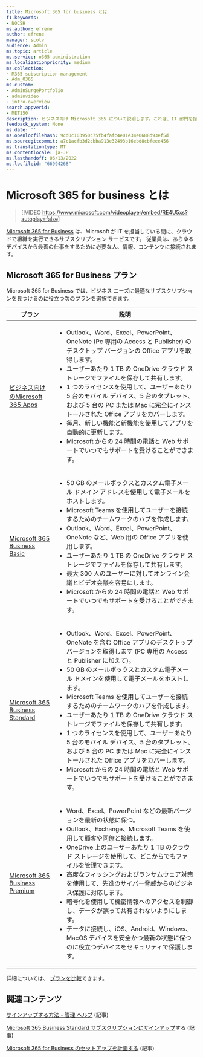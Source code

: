 ```yaml
---
title: Microsoft 365 for business とは
f1.keywords:
- NOCSH
ms.author: efrene
author: efrene
manager: scotv
audience: Admin
ms.topic: article
ms.service: o365-administration
ms.localizationpriority: medium
ms.collection:
- M365-subscription-management
- Adm_O365
ms.custom:
- AdminSurgePortfolio
- adminvideo
- intro-overview
search.appverid:
- MET150
description: ビジネス向け Microsoft 365 について説明します。これは、IT 部門を担当するサブスクリプション サービスです。
feedback_system: None
ms.date: ''
ms.openlocfilehash: 9cd0c103950c75fb4fafc4e01e34e0688d93ef5d
ms.sourcegitcommit: a7c1acfb3d2cbba913e32493b16ebd8cbfeee456
ms.translationtype: MT
ms.contentlocale: ja-JP
ms.lasthandoff: 06/13/2022
ms.locfileid: "66994268"
---
```

# <a name="what-is-microsoft-365-for-business"></a>Microsoft 365 for business とは

> [!VIDEO https://www.microsoft.com/videoplayer/embed/RE4U5xs?autoplay=false]

[Microsoft 365 for Business](https://www.microsoft.com/microsoft-365/business) は、Microsoft が IT を担当している間に、クラウドで組織を実行できるサブスクリプション サービスです。 従業員は、あらゆるデバイスから最善の仕事をするために必要な人、情報、コンテンツに接続されます。

## <a name="microsoft-365-for-business-plans"></a>Microsoft 365 for Business プラン

Microsoft 365 for Business では、ビジネス ニーズに最適なサブスクリプションを見つけるのに役立つ次のプランを選択できます。

|プラン|説明|
|---|---|
|[ビジネス向けのMicrosoft 365 Apps](https://www.microsoft.com/microsoft-365/business/microsoft-365-apps-for-business)|<ul><li>Outlook、Word、Excel、PowerPoint、OneNote (Pc 専用の Access と Publisher) のデスクトップ バージョンの Office アプリを取得します。</li><li>ユーザーあたり 1 TB の OneDrive クラウド ストレージでファイルを保存して共有します。</li><li>1 つのライセンスを使用して、ユーザーあたり 5 台のモバイル デバイス、5 台のタブレット、および 5 台の PC または Mac に完全にインストールされた Office アプリをカバーします。</li><li>毎月、新しい機能と新機能を使用してアプリを自動的に更新します。</li><li>Microsoft からの 24 時間の電話と Web サポートでいつでもサポートを受けることができます。</li></ul>|
|[Microsoft 365 Business Basic](https://www.microsoft.com/microsoft-365/business/microsoft-365-business-basic)|<ul><li>50 GB のメールボックスとカスタム電子メール ドメイン アドレスを使用して電子メールをホストします。</li><li>Microsoft Teams を使用してユーザーを接続するためのチームワークのハブを作成します。</li><li>Outlook、Word、Excel、PowerPoint、OneNote など、Web 用の Office アプリを使用します。</li><li>ユーザーあたり 1 TB の OneDrive クラウド ストレージでファイルを保存して共有します。</li><li>最大 300 人のユーザーに対してオンライン会議とビデオ会議を容易にします。</li><li>Microsoft からの 24 時間の電話と Web サポートでいつでもサポートを受けることができます。</li></ul>|
|[Microsoft 365 Business Standard](https://www.microsoft.com/microsoft-365/business/microsoft-365-business-standard)|<ul><li>Outlook、Word、Excel、PowerPoint、OneNote を含む Office アプリのデスクトップ バージョンを取得します (PC 専用の Access と Publisher に加えて)。</li><li>50 GB のメールボックスとカスタム電子メール ドメインを使用して電子メールをホストします。</li><li>Microsoft Teams を使用してユーザーを接続するためのチームワークのハブを作成します。</li><li>ユーザーあたり 1 TB の OneDrive クラウド ストレージでファイルを保存して共有します。</li><li>1 つのライセンスを使用して、ユーザーあたり 5 台のモバイル デバイス、5 台のタブレット、および 5 台の PC または Mac に完全にインストールされた Office アプリをカバーします。</li><li>Microsoft からの 24 時間の電話と Web サポートでいつでもサポートを受けることができます。</li></ul>|
|[Microsoft 365 Business Premium](https://www.microsoft.com/microsoft-365/business/microsoft-365-business-premium)|<ul><li>Word、Excel、PowerPoint などの最新バージョンを最新の状態に保つ。</li><li>Outlook、Exchange、Microsoft Teams を使用して顧客や同僚と接続します。</li><li>OneDrive 上のユーザーあたり 1 TB のクラウド ストレージを使用して、どこからでもファイルを管理できます。</li><li>高度なフィッシングおよびランサムウェア対策を使用して、先進のサイバー脅威からのビジネス保護に対応します。</li><li>暗号化を使用して機密情報へのアクセスを制御し、データが誤って共有されないようにします。</li><li>データに接続し、iOS、Android、Windows、MacOS デバイスを安全かつ最新の状態に保つのに役立つデバイスをセキュリティで保護します。</li></ul>|

詳細については、 [プランを比較](https://www.microsoft.com/microsoft-365/business#coreui-heading-hiatrep)できます。

## <a name="related-content"></a>関連コンテンツ

[サインアップする方法 - 管理 ヘルプ](../admin-overview/sign-up-for-office-365.md) (記事)

[Microsoft 365 Business Standard サブスクリプションにサインアップ](../simplified-signup/signup-business-standard.md)する (記事)

[Microsoft 365 for Business のセットアップを計画する](../setup/plan-your-setup.md) (記事)

